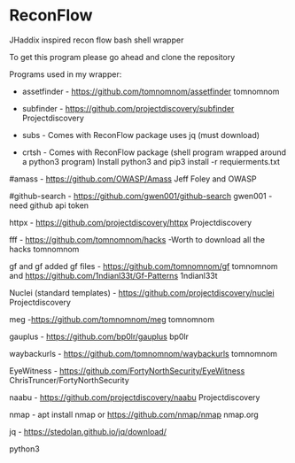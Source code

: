 # ReconFlow
JHaddix inspired recon flow bash shell wrapper 

To get this program please go ahead and clone the repository

Programs used in my wrapper:

- assetfinder - https://github.com/tomnomnom/assetfinder tomnomnom

- subfinder - https://github.com/projectdiscovery/subfinder Projectdiscovery 

- subs - Comes with ReconFlow package uses jq (must download)

- crtsh - Comes with ReconFlow package (shell program wrapped around a python3 program) Install python3 and pip3 install -r requierments.txt

#amass - https://github.com/OWASP/Amass Jeff Foley and OWASP

#github-search - https://github.com/gwen001/github-search gwen001 - need github api token

httpx - https://github.com/projectdiscovery/httpx Projectdiscovery

fff - https://github.com/tomnomnom/hacks -Worth to download all the hacks tomnomnom 

gf and gf added gf files - https://github.com/tomnomnom/gf tomnomnom and https://github.com/1ndianl33t/Gf-Patterns 1ndianl33t

Nuclei (standard templates) - https://github.com/projectdiscovery/nuclei Projectdiscovery

meg -https://github.com/tomnomnom/meg tomnomnom

gauplus - https://github.com/bp0lr/gauplus bp0lr

waybackurls - https://github.com/tomnomnom/waybackurls tomnomnom

EyeWitness - https://github.com/FortyNorthSecurity/EyeWitness ChrisTruncer/FortyNorthSecurity

naabu - https://github.com/projectdiscovery/naabu Projectdiscovery

nmap -  apt install nmap or https://github.com/nmap/nmap nmap.org

jq - https://stedolan.github.io/jq/download/

python3 
